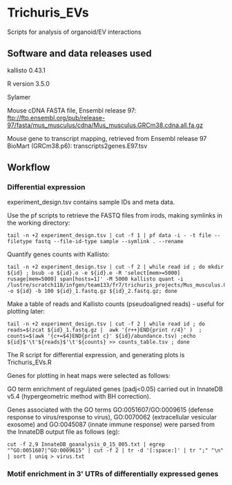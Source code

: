 # Trichuris_EVs
Scripts for analysis of organoid/EV interactions

## Software and data releases used

kallisto 0.43.1

R version 3.5.0

Sylamer 

Mouse cDNA FASTA file, Ensembl release 97: <ftp://ftp.ensembl.org/pub/release-97/fasta/mus_musculus/cdna/Mus_musculus.GRCm38.cdna.all.fa.gz>

Mouse gene to transcript mapping, retrieved from Ensembl release 97 BioMart (GRCm38.p6): transcripts2genes.E97.tsv


## Workflow

### Differential expression

experiment_design.tsv contains sample IDs and meta data.

Use the pf scripts to retrieve the FASTQ files from irods, making symlinks in the working directory:

```
tail -n +2 experiment_design.tsv | cut -f 1 | pf data -i - -t file --filetype fastq --file-id-type sample --symlink . --rename
```

Quantify genes counts with Kallisto:

```
tail -n +2 experiment_design.tsv | cut -f 2 | while read id ; do mkdir ${id} ; bsub -o ${id}.o -e ${id}.e -R 'select[mem>=5000] rusage[mem=5000] span[hosts=1]' -M 5000 kallisto quant -i /lustre/scratch118/infgen/team133/fr7/trichuris_projects/Mus_musculus.GRCm38.cdna.E97.all.idx -o ${id} -b 100 ${id}_1.fastq.gz ${id}_2.fastq.gz; done
```

Make a table of reads and Kallisto counts (pseudoaligned reads) - useful for plotting later:

```
tail -n +2 experiment_design.tsv | cut -f 2 | while read id ; do reads=$(zcat ${id}_1.fastq.gz |  awk '{r++}END{print r/4}' )  ; counts=$(awk '{c+=$4}END{print c}' ${id}/abundance.tsv) ;echo ${id}$'\t'${reads}$'\t'${counts} >> counts_table.tsv ; done
```

The R script for differential expression, and generating plots is Trichuris_EVs.R

Genes for plotting in heat maps were selected as follows:

GO term enrichment of regulated genes (padj<0.05) carried out in InnateDB v5.4 (hypergeometric method with BH correction).

Genes associated with the GO terms GO:0051607/GO:0009615 (defense response to virus/response to virus), GO:0070062 (extracellular vesicular exosome) and GO:0045087 (innate immune response) were parsed from the InnateDB output file as follows (eg):

```
cut -f 2,9 InnateDB_goanalysis_0_15_005.txt | egrep "^GO:0051607|^GO:0009615" | cut -f 2 | tr -d '[:space:]' | tr ";" "\n" | sort | uniq > virus.txt 
```

### Motif enrichment in 3' UTRs of differentially expressed genes


